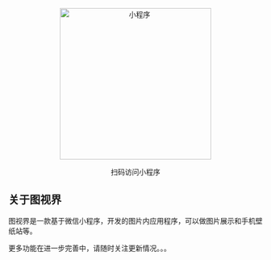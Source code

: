 <p align="center"><img src="https://img1.imgtp.com/2023/08/12/s9yRR4Vf.jpg" width="300" alt="小程序"></p>
<p align="center">扫码访问小程序</p>

## 关于图视界

图视界是一款基于微信小程序，开发的图片内应用程序，可以做图片展示和手机壁纸站等。

更多功能在进一步完善中，请随时关注更新情况。。。